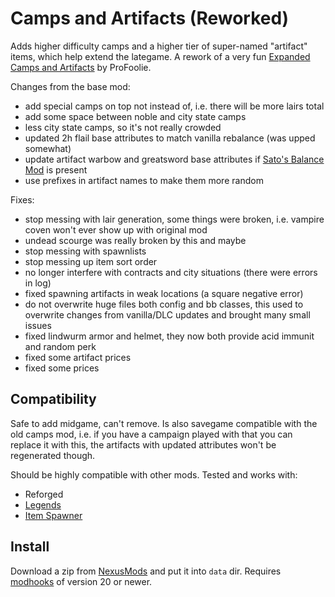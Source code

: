 # Camps and Artifacts (Reworked)

Adds higher difficulty camps and a higher tier of super-named "artifact" items, which help extend the lategame. A rework of a very fun [Expanded Camps and Artifacts][camps-old] by ProFoolie.

Changes from the base mod:

- add special camps on top not instead of, i.e. there will be more lairs total
- add some space between noble and city state camps
- less city state camps, so it's not really crowded
- updated 2h flail base attributes to match vanilla rebalance (was upped somewhat)
- update artifact warbow and greatsword base attributes if [Sato's Balance Mod][sato_balance_mod] is present
- use prefixes in artifact names to make them more random

Fixes:

- stop messing with lair generation, some things were broken, i.e. vampire coven won't ever show up with original mod
- undead scourge was really broken by this and maybe
- stop messing with spawnlists
- stop messing up item sort order
- no longer interfere with contracts and city situations (there were errors in log)
- fixed spawning artifacts in weak locations (a square negative error)
- do not overwrite huge files both config and bb classes, this used to overwrite changes from vanilla/DLC updates and brought many small issues
- fixed lindwurm armor and helmet, they now both provide acid immunit and random perk
- fixed some artifact prices
- fixed some prices


## Compatibility

Safe to add midgame, can't remove. Is also savegame compatible with the old camps mod, i.e. if you have a campaign played with that you can replace it with this, the artifacts with updated attributes won't be regenerated though.

Should be highly compatible with other mods. Tested and works with:

- Reforged
- [Legends][]
- [Item Spawner][item-spawner]


## Install

Download a zip from [NexusMods][] and put it into `data` dir. Requires [modhooks][] of version 20 or newer.


[NexusMods]: https://www.nexusmods.com/battlebrothers/mods/678
[modhooks]: https://www.nexusmods.com/battlebrothers/mods/42

[camps-old]: https://www.nexusmods.com/battlebrothers/mods/195
[sato_balance_mod]: https://github.com/jcsato/sato_balance_mod
[legends]: https://www.nexusmods.com/battlebrothers/mods/60
[item-spawner]: https://www.nexusmods.com/battlebrothers/mods/583
